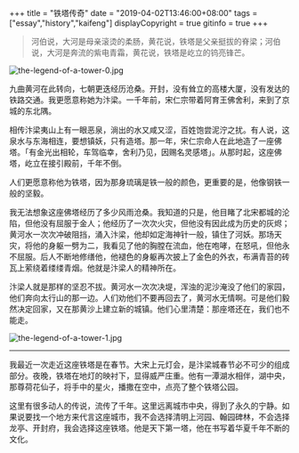 +++
title = "铁塔传奇"
date = "2019-04-02T13:46:00+08:00"
tags = ["essay","history","kaifeng"]
displayCopyright = true
gitinfo = true
+++

> 河伯说，大河是母亲滚烫的柔肠，黄花说，铁塔是父亲挺拔的脊梁；河伯说，大河是奔流的紫电青霜，黄花说，铁塔是屹立的钨亮锋芒。

![the-legend-of-a-tower-0.jpg](/images/the-legend-of-a-tower-0.jpg)

九曲黄河在此转向，七朝更迭经历沧桑。开封，没有耸立的高楼大厦，没有发达的铁路交通。我更愿意称她为汴梁。一千年前，宋仁宗带着阿育王佛舍利，来到了京城的东北隅。

相传汴梁夷山上有一眼恶泉，淌出的水又咸又涩，百姓饱尝泥泞之扰。有人说，这泉水与东海相连，要想镇妖，只有造塔。那一年，宋仁宗命人在此地造了一座佛塔。「有金光出相轮，车驾临幸，舍利乃见，因赐名灵感塔」。从那时起，这座佛塔，屹立在接引殿前，千年不倒。

人们更愿意称他为铁塔，因为那身琉璃是铁一般的颜色，更重要的是，他像钢铁一般的坚毅。

我无法想象这座佛塔经历了多少风雨沧桑。我知道的只是，他目睹了北宋都城的沦陷，但他没有屈服于金人；他经历了一次次火灾，但他没有因此成为历史的灰烬；黄河水一次次冲破阻挡，涌入汴梁，他却如定海神针一般，镇住了河妖。那场天灾，将他的身躯一劈为二，我看见了他的胸膛在流血，他在咆哮，在怒吼，但他永不屈服。后人不断地修缮他，他褪色的身躯再次披上了金色的外衣，布满青苔的砖瓦上萦绕着缕缕青烟。他就是汴梁人的精神所在。

汴梁人就是那样的坚忍不拔。黄河水一次次决堤，浑浊的泥沙淹没了他们的家园，他们奔向太行山的那一边。人们劝他们不要再回去了，黄河水无情啊。可是他们毅然决定回家，又在那黄沙上建立新的城镇。他们心里清楚：那座塔还在，我们也不能走。

![the-legend-of-a-tower-1.jpg](/images/the-legend-of-a-tower-1.jpg)

---

我最近一次走近这座铁塔是在春节。大宋上元灯会，是汴梁城春节必不可少的组成部分。夜晚，铁塔在地灯的映衬下，显得威严庄重。他有一潭湖水相伴，湖中央，那尊荷花仙子，将手中的星火，播撒在空中，点亮了整个铁塔公园。

这里有很多动人的传说，流传了千年。这里远离城市中央，得到了永久的宁静。如果说要找一个地方来代言这座城市，我不会选择清明上河园、翰园碑林，不会选择龙亭、开封府，我会选择这座铁塔。他是天下第一塔，他在书写着华夏千年不断的文化。